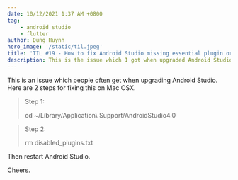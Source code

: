 ```yaml
---
date: 10/12/2021 1:37 AM +0800
tag:
    - android studio
    - flutter
author: Dung Huynh
hero_image: '/static/til.jpeg'
title: 'TIL #19 - How to fix Android Studio missing essential plugin org.jetbrains.android'
description: This is the issue which I got when upgraded Android Studio
---
```


This is an issue which people often get when upgrading Android Studio. Here are 2 steps for fixing this on Mac OSX.

> Step 1:
>
> cd \~/Library/Application\\ Support/AndroidStudio4.0

> Step 2:
>
> rm disabled_plugins.txt

Then restart Android Studio.

Cheers.
